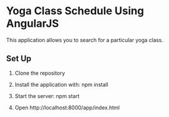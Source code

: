 # Yoga Class Schedule Using AngularJS

This application allows you to search for a particular yoga class.

## Set Up

1) Clone the repository

2) Install the application with: npm install

3) Start the server: npm start

4) Open http://localhost:8000/app/index.html

